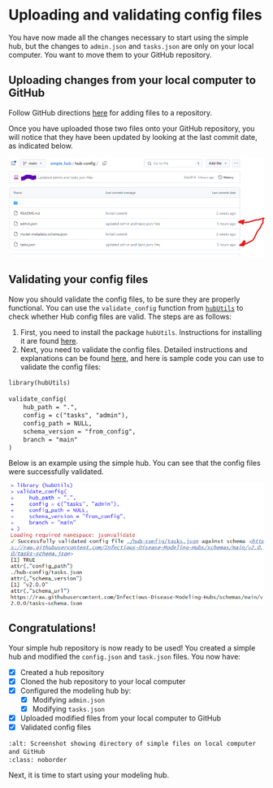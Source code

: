 # Uploading and validating config files  

You have now made all the changes necessary to start using the simple hub, but the changes to `admin.json` and `tasks.json` are only on your local computer. You want to move them to your GitHub repository.

## Uploading changes from your local computer to GitHub  

Follow GitHub directions [here](https://docs.github.com/en/repositories/working-with-files/managing-files/adding-a-file-to-a-repository) for adding files to a repository.  

Once you have uploaded those two files onto your GitHub repository, you will notice that they have been updated by looking at the last commit date, as indicated below.  

![Screenshot of GitHub repository page with arrows pointing at time of last commits](../images/github_commits.png)  

## Validating your config files  

Now you should validate the config files, to be sure they are properly functional. You can use the `validate_config` function from [`hubUtils`](https://infectious-disease-modeling-hubs.github.io/hubUtils/index.html) to check whether Hub config files are valid. The steps are as follows:  

1. First, you need to install the package `hubUtils`. Instructions for installing it are found [here](https://github.com/Infectious-Disease-Modeling-Hubs/hubUtils#installation).  
2. Next, you need to validate the config files. Detailed instructions and explanations can be found [here](https://infectious-disease-modeling-hubs.github.io/hubUtils/articles/hub-setup.html#validate-config-files), and here is sample code you can use to validate the config files:  
```
library(hubUtils)

validate_config(
    hub_path = ".",
    config = c("tasks", "admin"), 
    config_path = NULL, 
    schema_version = "from_config", 
    branch = "main"
)
```

Below is an example using the simple hub. You can see that the config files were successfully validated.  

![Screenshot of code showing validation of config files](../images/validate_simple-hub-config.png)  

## Congratulations!  

Your simple hub repository is now ready to be used! You created a simple hub and modified the `config.json` and `task.json` files. You now have:  
- [x] Created a hub repository
- [x] Cloned the hub repository to your local computer
- [x] Configured the modeling hub by: 
  - [x] Modifying `admin.json`
  - [x] Modifying `tasks.json`
- [x] Uploaded modified files from your local computer to GitHub
- [x] Validated config files

```{image} ../images/simple-hub_directory.png
:alt: Screenshot showing directory of simple files on local computer and GitHub
:class: noborder
```

Next, it is time to start using your modeling hub.  

